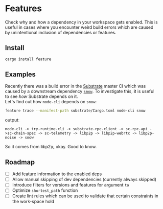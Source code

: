 # Features

Check why and how a dependency in your workspace gets enabled. This is useful in cases where you encounter weird build errors which are caused by unintentional inclusion of dependencies or features.

## Install

```bash
cargo install feature
```

## Examples

Recently there was a build error in the [Substrate](https://github.com/paritytech/substrate) master CI which was caused by a downstream dependency [`snow`](https://github.com/mcginty/snow/issues/146). To investigate this, it is useful to see *how* Substrate depends on it.  
Let's find out how `node-cli` depends on `snow`:

```bash
feature trace --manifest-path substrate/Cargo.toml node-cli snow
```

output:

```
node-cli -> try-runtime-cli -> substrate-rpc-client -> sc-rpc-api ->sc-chain-spec -> sc-telemetry -> libp2p -> libp2p-webrtc -> libp2p-noise -> snow
```

So it comes from libp2p, okay. Good to know.

## Roadmap

- [ ] Add feature information to the enabled deps
- [ ] Allow manual skipping of dev dependencies (currently always skipped)
- [ ] Introduce filters for versions and features for argument `to`
- [ ] Optimize `shortest_path` function
- [ ] Create lint rules which can be used to validate that certain constraints in the work-space hold
